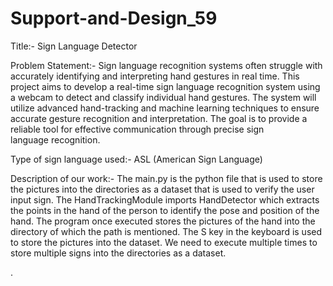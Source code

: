 # Support-and-Design_59
Title:- Sign Language Detector

Problem Statement:- 
Sign language recognition systems often struggle with accurately identifying and interpreting hand gestures in real time. This project aims to develop a real-time sign language recognition system using a webcam to detect and classify individual hand gestures. The system will utilize advanced hand-tracking and machine learning techniques to ensure accurate gesture recognition and interpretation. The goal is to provide a reliable tool for effective communication through precise sign language recognition.

Type of sign language used:- ASL (American Sign Language)

Description of our work:-
The main.py is the python file that is used to store the pictures into the directories as a dataset that is used to verify the user input sign. The HandTrackingModule imports HandDetector which extracts the points in the hand of the person to identify the pose and position of the hand. The program once executed stores the pictures of the hand into the directory of which the path is mentioned. The S key in the keyboard is used to store the pictures into the dataset. We need to execute multiple times to store multiple signs into the directories as a dataset. 


.
